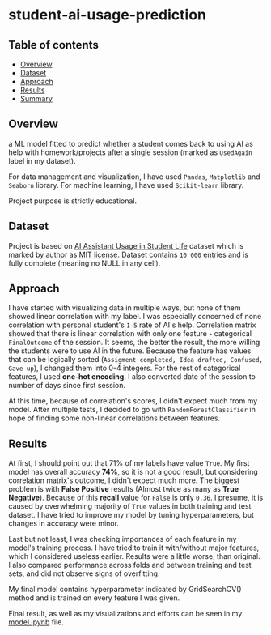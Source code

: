 # student-ai-usage-prediction


## Table of contents
- [Overview](#overview)
- [Dataset](#dataset)
- [Approach](#approach)
- [Results](#results)
- [Summary](#summary)

## Overview
a ML model fitted to predict whether a student comes back  to using AI as help with homework/projects after a single session (marked as `UsedAgain` label in my dataset).

For data management and visualization, I have used `Pandas`, `Matplotlib` and `Seaborn` library.
For machine learning, I have used `Scikit-learn` library.

Project purpose is strictly educational.

## Dataset
Project is based on [AI Assistant Usage in Student Life](https://www.kaggle.com/datasets/ayeshasal89/ai-assistant-usage-in-student-life-synthetic) dataset which is marked by author as [MIT license](https://www.mit.edu/~amini/LICENSE.md). Dataset contains `10 000` entries and is fully complete (meaning no NULL in any cell). 

## Approach
I have started with visualizing data in multiple ways, but none of them showed linear correlation with my label. I was especially concerned of none correlation with personal student's `1-5` rate of AI's help. Correlation matrix showed that there is linear correlation with only one feature - categorical `FinalOutcome` of the session. It seems, the better the result, the more willing the students were to use AI in the future. Because the feature has values that can be logically sorted (`Assigment completed, Idea drafted, Confused, Gave up`), I changed them into 0-4 integers. For the rest of categorical features, I used **one-hot encoding**. I also converted date of the session to number of days since first session.

At this time, because of correlation's scores, I didn't expect much from my model. After multiple tests, I decided to go with `RandomForestClassifier` in hope of finding some non-linear correlations between features. 

## Results
At first, I should point out that 71% of my labels have value `True`. My first model has overall accuracy **74%**, so it is not a good result, but considering correlation matrix's outcome, I didn't expect much more. The biggest problem is with **False Positive** results (Almost twice as many as **True Negative**). Because of this **recall** value for `False` is only `0.36`.
I presume, it is caused by overwhelming majority of `True` values in both training and test dataset.
I have tried to improve my model by tuning hyperparameters, but changes in accuracy were minor.

Last but not least, I was checking importances of each feature in my model's training process. I have tried to train it with/without major features, which I considered useless earlier. Results were a little worse, than original.
I also compared performance across folds and between training and test sets, and did not observe signs of overfitting.

My final model contains hyperparameter indicated by GridSearchCV() method and is trained on every feature I was given. 

Final result, as well as my visualizations and efforts can be seen in my [model.ipynb](./model.ipynb) file.